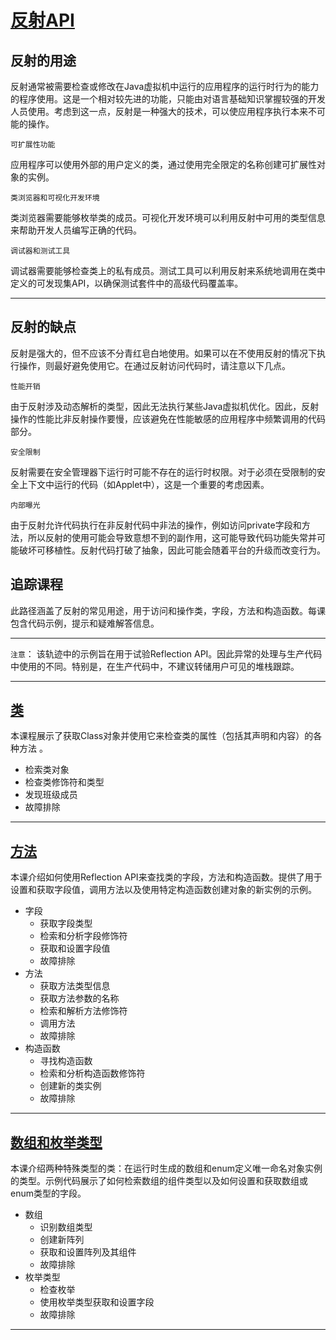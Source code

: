 #   [反射API](https://docs.oracle.com/javase/tutorial/reflect/index.html)

##  反射的用途

反射通常被需要检查或修改在Java虚拟机中运行的应用程序的运行时行为的能力的程序使用。这是一个相对较先进的功能，只能由对语言基础知识掌握较强的开发人员使用。考虑到这一点，反射是一种强大的技术，可以使应用程序执行本来不可能的操作。

`可扩展性功能`

应用程序可以使用外部的用户定义的类，通过使用完全限定的名称创建可扩展性对象的实例。

`类浏览器和可视化开发环境`

类浏览器需要能够枚举类的成员。可视化开发环境可以利用反射中可用的类型信息来帮助开发人员编写正确的代码。

`调试器和测试工具`

调试器需要能够检查类上的私有成员。测试工具可以利用反射来系统地调用在类中定义的可发现集API，以确保测试套件中的高级代码覆盖率。

----

##  反射的缺点

反射是强大的，但不应该不分青红皂白地使用。如果可以在不使用反射的情况下执行操作，则最好避免使用它。在通过反射访问代码时，请注意以下几点。

`性能开销`

由于反射涉及动态解析的类型，因此无法执行某些Java虚拟机优化。因此，反射操作的性能比非反射操作要慢，应该避免在性能敏感的应用程序中频繁调用的代码部分。

`安全限制`

反射需要在安全管理器下运行时可能不存在的运行时权限。对于必须在受限制的安全上下文中运行的代码（如Applet中），这是一个重要的考虑因素。

`内部曝光`

由于反射允许代码执行在非反射代码中非法的操作，例如访问private字段和方法，所以反射的使用可能会导致意想不到的副作用，这可能导致代码功能失常并可能破坏可移植性。反射代码打破了抽象，因此可能会随着平台的升级而改变行为。

##  追踪课程

此路径涵盖了反射的常见用途，用于访问和操作类，字段，方法和构造函数。每课包含代码示例，提示和疑难解答信息。

----
`注意`： 
该轨迹中的示例旨在用于试验Reflection API。因此异常的处理与生产代码中使用的不同。特别是，在生产代码中，不建议转储用户可见的堆栈跟踪。


----
##  [类](class/README.md)

本课程展示了获取Class对象并使用它来检查类的属性（包括其声明和内容）的各种方法 。

-   检索类对象
-   检查类修饰符和类型
-   发现班级成员
-   故障排除

----
##  [方法](member/README.md)

本课介绍如何使用Reflection API来查找类的字段，方法和构造函数。提供了用于设置和获取字段值，调用方法以及使用特定构造函数创建对象的新实例的示例。

-   字段
    -   获取字段类型
    -   检索和分析字段修饰符
    -   获取和设置字段值
    -   故障排除
-   方法
    -   获取方法类型信息
    -   获取方法参数的名称
    -   检索和解析方法修饰符
    -   调用方法
    -   故障排除
-   构造函数
    -   寻找构造函数
    -   检索和分析构造函数修饰符
    -   创建新的类实例
    -   故障排除

----
##  [数组和枚举类型](special/README.md)

本课介绍两种特殊类型的类：在运行时生成的数组和enum定义唯一命名对象实例的类型。示例代码展示了如何检索数组的组件类型以及如何设置和获取数组或enum类型的字段。

-   数组
    -   识别数组类型
    -   创建新阵列
    -   获取和设置阵列及其组件
    -   故障排除
-   枚举类型
    -   检查枚举
    -   使用枚举类型获取和设置字段
    -   故障排除
----